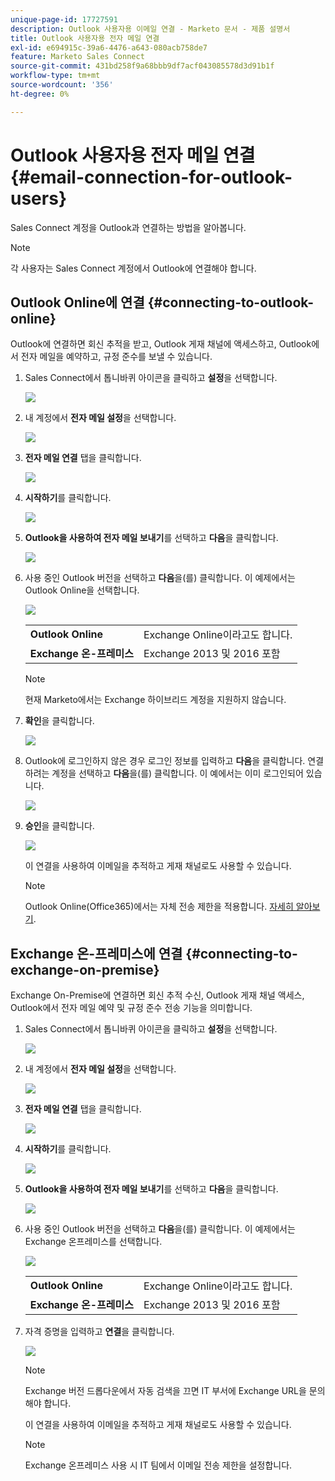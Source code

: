 ```yaml
---
unique-page-id: 17727591
description: Outlook 사용자용 이메일 연결 - Marketo 문서 - 제품 설명서
title: Outlook 사용자용 전자 메일 연결
exl-id: e694915c-39a6-4476-a643-080acb758de7
feature: Marketo Sales Connect
source-git-commit: 431bd258f9a68bbb9df7acf043085578d3d91b1f
workflow-type: tm+mt
source-wordcount: '356'
ht-degree: 0%

---
```


# Outlook 사용자용 전자 메일 연결 {#email-connection-for-outlook-users}

Sales Connect 계정을 Outlook과 연결하는 방법을 알아봅니다.

>[!NOTE]
>
>각 사용자는 Sales Connect 계정에서 Outlook에 연결해야 합니다.

## Outlook Online에 연결 {#connecting-to-outlook-online}

Outlook에 연결하면 회신 추적을 받고, Outlook 게재 채널에 액세스하고, Outlook에서 전자 메일을 예약하고, 규정 준수를 보낼 수 있습니다.

1. Sales Connect에서 톱니바퀴 아이콘을 클릭하고 **설정**&#x200B;을 선택합니다.

   ![](assets/one.png)

1. 내 계정에서 **전자 메일 설정**&#x200B;을 선택합니다.

   ![](assets/two.png)

1. **전자 메일 연결** 탭을 클릭합니다.

   ![](assets/three.png)

1. **시작하기**&#x200B;를 클릭합니다.

   ![](assets/four.png)

1. **Outlook을 사용하여 전자 메일 보내기**&#x200B;를 선택하고 **다음**&#x200B;을 클릭합니다.

   ![](assets/five-a.png)

1. 사용 중인 Outlook 버전을 선택하고 **다음**&#x200B;을(를) 클릭합니다. 이 예제에서는 Outlook Online을 선택합니다.

   ![](assets/six-a.png)

   <table> 
    <tbody>
     <tr>
      <td><strong>Outlook Online</strong></td> 
      <td>Exchange Online이라고도 합니다.</td> 
     </tr>
     <tr>
      <td><strong>Exchange 온-프레미스</strong></td> 
      <td>Exchange 2013 및 2016 포함</td> 
     </tr>
    </tbody>
   </table>

   >[!NOTE]
   >
   >현재 Marketo에서는 Exchange 하이브리드 계정을 지원하지 않습니다.

1. **확인**&#x200B;을 클릭합니다.

   ![](assets/seven-a.png)

1. Outlook에 로그인하지 않은 경우 로그인 정보를 입력하고 **다음**&#x200B;을 클릭합니다. 연결하려는 계정을 선택하고 **다음**&#x200B;을(를) 클릭합니다. 이 예에서는 이미 로그인되어 있습니다.

   ![](assets/eight-a.png)

1. **승인**&#x200B;을 클릭합니다.

   ![](assets/nine-a.png)

   이 연결을 사용하여 이메일을 추적하고 게재 채널로도 사용할 수 있습니다.

   >[!NOTE]
   >
   >Outlook Online(Office365)에서는 자체 전송 제한을 적용합니다. [자세히 알아보기](/help/marketo/product-docs/marketo-sales-connect/email/email-delivery/email-connection-throttling.md#email-provider-limits).

## Exchange 온-프레미스에 연결 {#connecting-to-exchange-on-premise}

Exchange On-Premise에 연결하면 회신 추적 수신, Outlook 게재 채널 액세스, Outlook에서 전자 메일 예약 및 규정 준수 전송 기능을 의미합니다.

1. Sales Connect에서 톱니바퀴 아이콘을 클릭하고 **설정**&#x200B;을 선택합니다.

   ![](assets/one.png)

1. 내 계정에서 **전자 메일 설정**&#x200B;을 선택합니다.

   ![](assets/two.png)

1. **전자 메일 연결** 탭을 클릭합니다.

   ![](assets/three.png)

1. **시작하기**&#x200B;를 클릭합니다.

   ![](assets/four.png)

1. **Outlook을 사용하여 전자 메일 보내기**&#x200B;를 선택하고 **다음**&#x200B;을 클릭합니다.

   ![](assets/five-a.png)

1. 사용 중인 Outlook 버전을 선택하고 **다음**&#x200B;을(를) 클릭합니다. 이 예제에서는 Exchange 온프레미스를 선택합니다.

   ![](assets/six-b.png)

   <table> 
    <tbody>
     <tr>
      <td><strong>Outlook Online</strong></td> 
      <td>Exchange Online이라고도 합니다.</td> 
     </tr>
     <tr>
      <td><strong>Exchange 온-프레미스</strong></td> 
      <td>Exchange 2013 및 2016 포함</td> 
     </tr>
    </tbody>
   </table>

1. 자격 증명을 입력하고 **연결**&#x200B;을 클릭합니다.

   ![](assets/seven-b.png)

   >[!NOTE]
   >
   >Exchange 버전 드롭다운에서 자동 검색을 끄면 IT 부서에 Exchange URL을 문의해야 합니다.

   이 연결을 사용하여 이메일을 추적하고 게재 채널로도 사용할 수 있습니다.

   >[!NOTE]
   >
   >Exchange 온프레미스 사용 시 IT 팀에서 이메일 전송 제한을 설정합니다.
